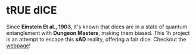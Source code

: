 # tRUE dICE
Since <b>Einstein Et al., 1903</b>, it's known that dices are in a state of quantum entanglement with <b>Dungeon Masters</b>, making them biased. This 1h project is an attempt to escape this <b>sAD</b> reality, offering a fair dice.
Checkout the [webpage](http://luxedo.github.io/trueDice/)!
